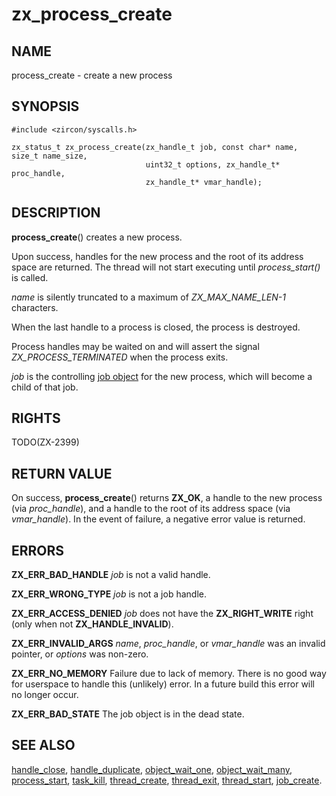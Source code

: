 # zx_process_create

## NAME

process_create - create a new process

## SYNOPSIS

```
#include <zircon/syscalls.h>

zx_status_t zx_process_create(zx_handle_t job, const char* name, size_t name_size,
                              uint32_t options, zx_handle_t* proc_handle,
                              zx_handle_t* vmar_handle);

```

## DESCRIPTION

**process_create**() creates a new process.

Upon success, handles for the new process and the root of its address space
are returned.  The thread will not start executing until *process_start()* is
called.

*name* is silently truncated to a maximum of *ZX_MAX_NAME_LEN-1* characters.

When the last handle to a process is closed, the process is destroyed.

Process handles may be waited on and will assert the signal
*ZX_PROCESS_TERMINATED* when the process exits.

*job* is the controlling [job object](../objects/job.md) for the new
process, which will become a child of that job.

## RIGHTS

TODO(ZX-2399)

## RETURN VALUE

On success, **process_create**() returns **ZX_OK**, a handle to the new process
(via *proc_handle*), and a handle to the root of its address space (via
*vmar_handle*).  In the event of failure, a negative error value is returned.

## ERRORS

**ZX_ERR_BAD_HANDLE**  *job* is not a valid handle.

**ZX_ERR_WRONG_TYPE**  *job* is not a job handle.

**ZX_ERR_ACCESS_DENIED**  *job* does not have the **ZX_RIGHT_WRITE** right
(only when not **ZX_HANDLE_INVALID**).

**ZX_ERR_INVALID_ARGS**  *name*, *proc_handle*, or *vmar_handle*  was an invalid pointer,
or *options* was non-zero.

**ZX_ERR_NO_MEMORY**  Failure due to lack of memory.
There is no good way for userspace to handle this (unlikely) error.
In a future build this error will no longer occur.

**ZX_ERR_BAD_STATE**  The job object is in the dead state.

## SEE ALSO

[handle_close](handle_close.md),
[handle_duplicate](handle_duplicate.md),
[object_wait_one](object_wait_one.md),
[object_wait_many](object_wait_many.md),
[process_start](process_start.md),
[task_kill](task_kill.md),
[thread_create](thread_create.md),
[thread_exit](thread_exit.md),
[thread_start](thread_start.md),
[job_create](job_create.md).
